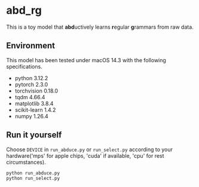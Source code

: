 # abd_rg

This is a toy model that **abd**uctively learns **r**egular **g**rammars from raw data.

## Environment

This model has been tested under macOS 14.3 with the following specifications.

- python        3.12.2
- pytorch       2.3.0
- torchvision   0.18.0
- tqdm          4.66.4
- matplotlib    3.8.4
- scikit-learn  1.4.2
- numpy         1.26.4

## Run it yourself

Choose `DEVICE` in `run_abduce.py` or `run_select.py` according to your hardware('mps' for apple chips, 'cuda' if available, 'cpu' for rest circumstances).

```shell
python run_abduce.py
python run_select.py
```
